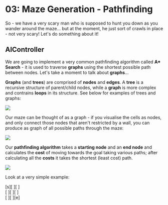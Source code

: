 # 03: Maze Generation - Pathfinding

So - we have a very scary man who is supposed to hunt you down as you wander around the maze... but at the moment, he just sort of crawls in place - not very scary! Let's do something about it!

## AIController

We are going to implement a very common pathfinding algorithm called **A\* Search** - it is used to traverse **graphs** using the shortest possible path between nodes. Let's take a moment to talk about **graphs**...

**Graphs** (and **trees**) are comprised of **nodes** and **edges**. A **tree** is a recursive structure of parent/child nodes, while a **graph** is more complex and contrains **loops** in its structure. See below for examples of trees and graphs:

![](https://techdifferences.com/wp-content/uploads/2018/03/Untitled-1.jpg)

Our maze can be thought of as a graph - if you visualise the cells as nodes, and only connect those nodes that aren't restricted by a wall, you can produce as graph of all possible paths through the maze:

![](http://www.cs.umd.edu/class/spring2019/cmsc132-020X-040X/Project8/maze.png)

Our **pathfinding algorithm** takes a **starting node** and an **end node** and calculates the **cost** of moving towards the goal taking various paths; after calculating all the **costs** it takes the shortest (least cost) path.

![](https://miro.medium.com/max/300/1*iSt-urlSaXDABqhXX6xveQ.png)

Look at a very simple example:

[s][ ][ ]<br/>
[ ][ ][ ]<br/>
[ ][ ][e]
